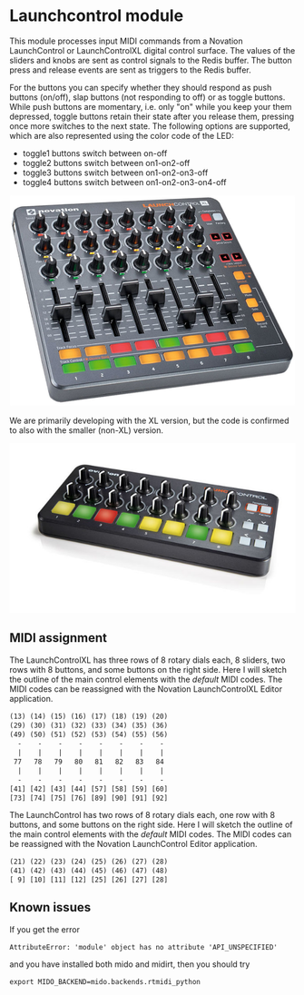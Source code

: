 # Launchcontrol module

This module processes input MIDI commands from a Novation LaunchControl or LaunchControlXL digital control surface. The values of the sliders and knobs are sent as control signals to the Redis buffer. The button press and release events are sent as triggers to the Redis buffer.

For the buttons you can specify whether they should respond as push buttons (on/off), slap buttons (not responding to off) or as toggle buttons. While push buttons are momentary, i.e. only "on" while you keep your them depressed, toggle buttons retain their state after you release them, pressing once more switches to the next state. The following options are supported, which are also represented using the color code of the LED:

  * toggle1 buttons switch between on-off
  * toggle2 buttons switch between on1-on2-off
  * toggle3 buttons switch between on1-on2-on3-off
  * toggle4 buttons switch between on1-on2-on3-on4-off

![LaunchControlXL](./launchcontrolXL.jpg)

We are primarily developing with the XL version, but the code is confirmed to also with the smaller (non-XL) version.

![LaunchControl](./launchcontrol.jpg)

## MIDI assignment

The LaunchControlXL has three rows of 8 rotary dials each, 8 sliders, two rows with 8 buttons, and some buttons on the right side. Here I will sketch the outline of the main control elements with the *default* MIDI codes. The MIDI codes can be reassigned with the Novation LaunchControlXL Editor application.

```
(13) (14) (15) (16) (17) (18) (19) (20)
(29) (30) (31) (32) (33) (34) (35) (36)
(49) (50) (51) (52) (53) (54) (55) (56)
  -    -    -    -    -    -    -    -
  |    |    |    |    |    |    |    |
 77   78   79   80   81   82   83   84
  |    |    |    |    |    |    |    |
  -    -    -    -    -    -    -    -
[41] [42] [43] [44] [57] [58] [59] [60]
[73] [74] [75] [76] [89] [90] [91] [92]
```

The LaunchControl has two rows of 8 rotary dials each, one row with 8 buttons, and some buttons on the right side. Here I will sketch the outline of the main control elements with the *default* MIDI codes. The MIDI codes can be reassigned with the Novation LaunchControl Editor application.

```
(21) (22) (23) (24) (25) (26) (27) (28)
(41) (42) (43) (44) (45) (46) (47) (48)
[ 9] [10] [11] [12] [25] [26] [27] [28]
```

## Known issues

If you get the error
```
AttributeError: 'module' object has no attribute 'API_UNSPECIFIED'
```
and you have installed both mido and midirt, then you should try
```
export MIDO_BACKEND=mido.backends.rtmidi_python
```
